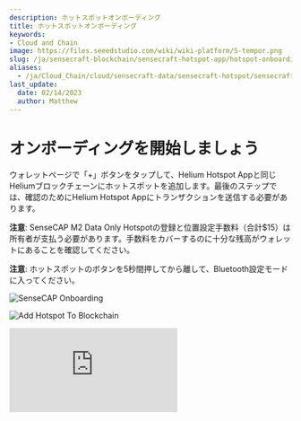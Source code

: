```yaml
---
description: ホットスポットオンボーディング
title: ホットスポットオンボーディング
keywords:
- Cloud and Chain
image: https://files.seeedstudio.com/wiki/wiki-platform/S-tempor.png
slug: /ja/sensecraft-blockchain/sensecraft-hotspot-app/hotspot-onboarding
aliases:
  - /ja/Cloud_Chain/cloud/sensecraft-data/sensecraft-hotspot/sensecraft-hotspot-app/hotspot_management/hotspot_onboarding
last_update:
  date: 02/14/2023
  author: Matthew
---
```


**オンボーディングを開始しましょう**
===========================

ウォレットページで「+」ボタンをタップして、Helium Hotspot Appと同じHeliumブロックチェーンにホットスポットを追加します。最後のステップでは、確認のためにHelium Hotspot Appにトランザクションを送信する必要があります。

**注意**: SenseCAP M2 Data Only Hotspotの登録と位置設定手数料（合計$15）は所有者が支払う必要があります。手数料をカバーするのに十分な残高がウォレットにあることを確認してください。

**注意**: ホットスポットのボタンを5秒間押してから離して、Bluetooth設定モードに入ってください。

![SenseCAP Onboarding](https://www.sensecapmx.com/wp-content/uploads/2022/07/onboarding-app-scaled.jpg)

![Add Hotspot To Blockchain](https://www.sensecapmx.com/wp-content/uploads/2022/07/add-hotspot.png)

<iframe width={560} height={315} src="https://www.youtube.com/embed/e8avogqAfmQ" title="YouTube video player" frameBorder={0} allow="accelerometer; autoplay; clipboard-write; encrypted-media; gyroscope; picture-in-picture; web-share" allowFullScreen />